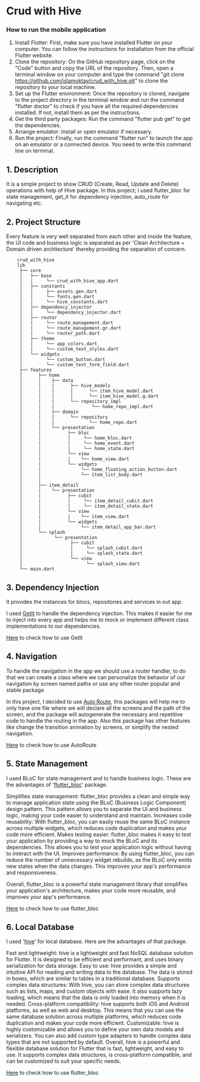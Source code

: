 # Crud with Hive

### How to run the mobile application

1. Install Flutter: First, make sure you have installed Flutter on your computer. You can follow the instructions for installation from the official Flutter website.
2. Clone the repository: On the GitHub repository page, click on the "Code" button and copy the URL of the repository. Then, open a terminal window on your computer and type the command "git clone https://github.com/islamoktay/crud_with_hive.git" to clone the repository to your local machine.
3. Set up the Flutter environment: Once the repository is cloned, navigate to the project directory in the terminal window and run the command "flutter doctor" to check if you have all the required dependencies installed. If not, install them as per the instructions.
4. Get the third party packages: Run the command "flutter pub get" to get the dependencies.
5. Arrange emulator: Install or open emulator if necessary.
6. Run the project: Finally, run the command "flutter run" to launch the app on an emulator or a connected device.
You need to write this command line on terminal.

## 1. Description

It is a simple project to show CRUD (Create, Read, Update and Delete) operations with help of Hive package. In this project; I used flutter_bloc for state management, get_it for dependency injection, auto_route for navigating etc.

## 2. Project Structure

Every feature is very well separated from each other and inside the feature, the UI code and business logic is separated as per 'Clean Architecture + Domain driven architecture' thereby providing the separation of concern.

     
        crud_with_hive
        lib
         ├── core
         │   ├── base
         │   |     └── crud_with_hive_app.dart
         │   ├── constants
         │   |     ├── assets.gen.dart
         |   |     └── fonts.gen.dart
         |   |     └── hive_constants.dart
         │   ├── dependency_injector
         │   |     └── dependency_injector.dart
         │   ├── router
         │   |     └── route_management.dart
         │   |     └── route_management.gr.dart
         │   |     └── router_path.dart
         │   ├── theme
         │   |     └── app_colors.dart
         │   |     └── custom_text_styles.dart
         │   └── widgets
         │         └── custom_button.dart
         │         └── custom_text_form_field.dart
         ├── features
         │      ├── home
         │      │    ├── data
         │      |    |      ├── hive_models
         │      |    |      |      └── item_hive_model.dart
         │      |    |      |      └── item_hive_model.g.dart
         │      |    |      └── repository_impl
         │      |    |              └── home_repo_impl.dart
         │      |    ├── domain
         │      |    |      └── repository
         │      |    |             └── home_repo.dart
         │      |    └── presentation
         │      |          ├── bloc
         │      |          |     └── home_bloc.dart
         │      |          |     └── home_event.dart
         │      |          |     └── home_state.dart
         │      |          └── view
         │      |          |    └── home_view.dart     
         │      |          └── widgets
         │      |               └── home_floating_action_button.dart     
         │      |               └── item_list_body.dart       
         │      │                
         │      ├── item_detail
         │      |    └── presentation
         │      |          ├── cubit
         │      |          |     └── item_detail_cubit.dart
         │      |          |     └── item_detail_state.dart
         │      |          └── view
         │      |          |    └── item_view.dart     
         │      |          └── widgets
         │      |               └── item_detail_app_bar.dart  
         │      └── splash
         │            └── presentation
         │                  ├── cubit
         │                  |     └── splash_cubit.dart
         │                  |     └── splash_state.dart
         │                  └── view
         │                        └── splash_view.dart     
         └── main.dart

## 3. Dependency Injection

It provides the instances for blocs, repositories and services in out app.

I used [GetIt](https://pub.dev/packages/get_it) to handle the dependency injection. This makes it easier for me to inject into every app and helps me to mock or implement different class implementations to our dependencies.

[Here](https://pub.dev/packages/get_it#getting-started) to check how to use GetIt

## 4. Navigation

To handle the navigation in the app we should use a router handler, to do that we can create a class where we can personalize the behavior of our navigation by screen named paths or use any other router popular and stable package

In this project, I decided to use [Auto Route](https://pub.dev/packages/auto_route), this packages will help me to only have one file where we will declare all the screens and the path of the screen, and the package will autogenerate the necessary and repetitive code to handle the routing in the app. Also this package has other features like change the transition animation by screens, or simplify the nested navigation.

[Here](https://pub.dev/packages/auto_route#setup-and-usage) to check how to use AutoRoute

## 5. State Management

I used BLoC for state management and to handle business logic. These are the advantages of '[flutter_bloc](https://pub.dev/packages/flutter_bloc)' package.

Simplifies state management: flutter_bloc provides a clean and simple way to manage application state using the BLoC (Business Logic Component) design pattern. This pattern allows you to separate the UI and business logic, making your code easier to understand and maintain.
Increases code reusability: With flutter_bloc, you can easily reuse the same BLoC instance across multiple widgets, which reduces code duplication and makes your code more efficient.
Makes testing easier: flutter_bloc makes it easy to test your application by providing a way to mock the BLoC and its dependencies. This allows you to test your application logic without having to interact with the UI.
Improves performance: By using flutter_bloc, you can reduce the number of unnecessary widget rebuilds, as the BLoC only emits new states when the data changes. This improves your app's performance and responsiveness.

Overall, flutter_bloc is a powerful state management library that simplifies your application's architecture, makes your code more reusable, and improves your app's performance.

[Here](https://pub.dev/packages/flutter_bloc) to check how to use flutter_bloc

## 6. Local Database

I used '[hive](https://pub.dev/packages/hive)' for local database. Here are the advantages of that package.

Fast and lightweight: hive is a lightweight and fast NoSQL database solution for Flutter. It is designed to be efficient and performant, and uses binary serialization for data storage.
Easy to use: hive provides a simple and intuitive API for reading and writing data to the database. The data is stored in boxes, which are similar to tables in a traditional database.
Supports complex data structures: With hive, you can store complex data structures such as lists, maps, and custom objects with ease. It also supports lazy loading, which means that the data is only loaded into memory when it is needed.
Cross-platform compatibility: hive supports both iOS and Android platforms, as well as web and desktop. This means that you can use the same database solution across multiple platforms, which reduces code duplication and makes your code more efficient.
Customizable: hive is highly customizable and allows you to define your own data models and serializers. You can also add custom type adapters to handle complex data types that are not supported by default.
Overall, hive is a powerful and flexible database solution for Flutter that is fast, lightweight, and easy to use. It supports complex data structures, is cross-platform compatible, and can be customized to suit your specific needs.

[Here](https://docs.hivedb.dev/#/) to check how to use flutter_bloc
